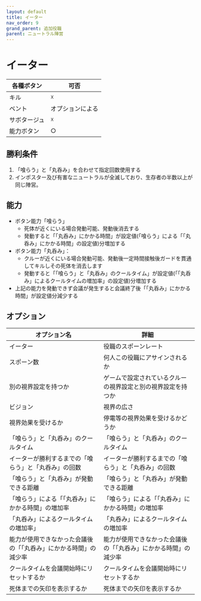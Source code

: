 ```yaml
---
layout: default
title: イーター
nav_order: 9
grand_parent: 追加役職
parent: ニュートラル陣営
---
```


# イーター

|  各種ボタン |  可否  |
| ---- | ---- |
|  キル  | ☓ |
|  ベント  | オプションによる |
|  サボタージュ  | ☓ |
|  能力ボタン  | ○ |

## 勝利条件
1. 「喰らう」と「丸呑み」を合わせて指定回数使用する
2. インポスター及び有害なニュートラルが全滅しており、生存者の半数以上が同じ陣営。

## 能力

- ボタン能力「喰らう」
  - 死体が近くにいる場合発動可能、発動後消去する
  - 発動すると「「丸呑み」にかかる時間」が設定値(「喰らう」による「「丸呑み」にかかる時間」の設定値)分増加する
- ボタン能力「丸呑み」：
  - クルーが近くにいる場合発動可能、発動後一定時間接触後ガードを貫通してキルしその死体を消去します
  - 発動すると「「喰らう」と「丸呑み」のクールタイム」が設定値(「「丸呑み」によるクールタイムの増加率」の設定値)分増加する
- 上記の能力を発動できず会議が発生すると会議終了後「「丸呑み」にかかる時間」が設定値分減少する


## オプション

|  オプション名 |  詳細  |
| ---- | ---- |
|  イーター  | 役職のスポーンレート |
|  スポーン数  | 何人この役職にアサインされるか |
|  別の視界設定を持つか  |  ゲームで設定されているクルーの視界設定と別の視界設定を持つか  |
|  ビジョン  |  視界の広さ  |
|  視界効果を受けるか  |  停電等の視界効果を受けるかどうか  |
|  「喰らう」と「丸呑み」のクールタイム  | 「喰らう」と「丸呑み」のクールタイム |
|  イーターが勝利するまでの「喰らう」と「丸呑み」の回数  |  イーターが勝利するまでの「喰らう」と「丸呑み」の回数  |
|  「喰らう」と「丸呑み」が発動できる距離  |  「喰らう」と「丸呑み」が発動できる距離  |
|  「喰らう」による「「丸呑み」にかかる時間」の増加率  |  「喰らう」による「「丸呑み」にかかる時間」の増加率  |
|  「丸呑み」によるクールタイムの増加率」  |  「丸呑み」によるクールタイムの増加率  |
|  能力が使用できなかった会議後の「「丸呑み」にかかる時間」の減少率  |  能力が使用できなかった会議後の「「丸呑み」にかかる時間」の減少率  |
|  クールタイムを会議開始時にリセットするか  |  クールタイムを会議開始時にリセットするか  |
|  死体までの矢印を表示するか  |  死体までの矢印を表示するか  |

